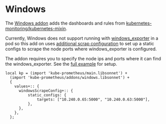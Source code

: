 # Windows

The [Windows addon](../examples/windows.jsonnet) adds the dashboards and rules from  [kubernetes-monitoring/kubernetes-mixin](https://github.com/kubernetes-monitoring/kubernetes-mixin#dashboards-for-windows-nodes).  

Currently, Windows does not support running with [windows_exporter](https://github.com/prometheus-community/windows_exporter) in a pod so this add on uses [additional scrap configuration](https://github.com/prometheus-operator/prometheus-operator/blob/master/Documentation/additional-scrape-config.md) to set up a static configs to scrape the node ports where windows_exporter is configured.  

The addon requires you to specify the node ips and ports where it can find the windows_exporter.  See the [full example](../examples/windows.jsonnet) for setup.

```
local kp = (import 'kube-prometheus/main.libsonnet') +
  (import 'kube-prometheus/addons/windows.libsonnet') +
  {
    values+:: {
      windowsScrapeConfig+:: {
          static_configs: {
              targets: ["10.240.0.65:5000", "10.240.0.63:5000"],
          },
      },
    },
  };
```
